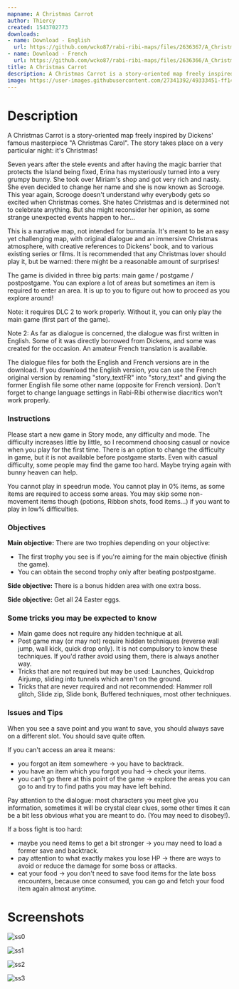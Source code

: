 ```yaml
---
mapname: A Christmas Carrot
author: Thiercy
created: 1543702773
downloads:
- name: Download - English
  url: https://github.com/wcko87/rabi-ribi-maps/files/2636367/A_Christmas_carrot_EN_1.5.zip
- name: Download - French
  url: https://github.com/wcko87/rabi-ribi-maps/files/2636366/A_Christmas_carrot_FR_1.5.zip
title: A Christmas Carrot
description: A Christmas Carrot is a story-oriented map freely inspired by Dickens' famous masterpiece "A Christmas Carol". The story takes place on a very particular night: it's Christmas!
image: https://user-images.githubusercontent.com/27341392/49333451-ff149180-f5f9-11e8-99ef-d9014fc08210.png
---
```


# Description

A Christmas Carrot is a story-oriented map freely inspired by Dickens' famous masterpiece "A Christmas Carol". The story takes place on a very particular night: it's Christmas!

Seven years after the stele events and after having the magic barrier that protects the Island being fixed, Erina has mysteriously turned into a very grumpy bunny. She took over Miriam's shop and got very rich and nasty. She even decided to change her name and she is now known as Scrooge. This year again, Scrooge doesn't understand why everybody gets so excited when Christmas comes. She hates Christmas and is determined not to celebrate anything. But she might reconsider her opinion, as some strange unexpected events happen to her...

This is a narrative map, not intended for bunmania. It's meant to be an easy yet challenging map, with original dialogue and an immersive Christmas atmosphere, with creative references to Dickens' book, and to various existing series or films. It is recommended that any Christmas lover should play it, but be warned: there might be a reasonable amount of surprises!

The game is divided in three big parts: main game / postgame / postpostgame. You can explore a lot of areas but sometimes an item is required to enter an area. It is up to you to figure out how to proceed as you explore around!

Note: it requires DLC 2 to work properly. Without it, you can only play the main game (first part of the game).

Note 2: As far as dialogue is concerned, the dialogue was first written in English. Some of it was directly borrowed from Dickens, and some was created for the occasion. An amateur French translation is available. 

The dialogue files for both the English and French versions are in the download. If you download the English version, you can use the French original version by renaming "story_textFR" into "story_text" and giving the former English file some other name (opposite for French version). Don't forget to change language settings in Rabi-Ribi otherwise diacritics won't work properly. 

### Instructions

Please start a new game in Story mode, any difficulty and mode. The difficulty increases little by little, so I recommend choosing casual or novice when you play for the first time. There is an option to change the difficulty in game, but it is not available before postgame starts. Even with casual difficulty, some people may find the game too hard. Maybe trying again with bunny heaven can help.

You cannot play in speedrun mode. You cannot play in 0% items, as some items are required to access some areas. You may skip some non-movement items though (potions, Ribbon shots, food items...) if you want to play in low% difficulties.


### Objectives

**Main objective:** There are two trophies depending on your objective: 
- The first trophy you see is if you're aiming for the main objective (finish the game).
- You can obtain the second trophy only after beating postpostgame.

**Side objective:** There is a bonus hidden area with one extra boss.

**Side objective:** Get all 24 Easter eggs.


### Some tricks you may be expected to know
- Main game does not require any hidden technique at all. 
- Post game may (or may not) require hidden techniques (reverse wall jump, wall kick, quick drop only). It is not compulsory to know these techniques. If you'd rather avoid using them, there is always another way.
- Tricks that are not required but may be used: Launches, Quickdrop Airjump, sliding into tunnels which aren't on the ground.
- Tricks that are never required and not recommended: Hammer roll glitch, Slide zip, Slide bonk, Buffered techniques, most other techniques.
 
### Issues and Tips
When you see a save point and you want to save, you should always save on a different slot. You should save quite often.

If you can't access an area it means:
- you forgot an item somewhere -> you have to backtrack.
- you have an item which you forgot you had -> check your items.
- you can't go there at this point of the game -> explore the areas you can go to and try to find paths you may have left behind.

Pay attention to the dialogue: most characters you meet give you information, sometimes it will be crystal clear clues, some other times it can be a bit less obvious what you are meant to do. (You may need to disobey!).

If a boss fight is too hard:
- maybe you need items to get a bit stronger ->  you may need to load a former save and backtrack.
- pay attention to what exactly makes you lose HP ->  there are ways to avoid or reduce the damage for some boss or attacks.
- eat your food -> you don't need to save food items for the late boss encounters, because once consumed, you can go and fetch your food item again almost anytime.

# Screenshots

![ss0](https://user-images.githubusercontent.com/27341392/49333449-fe7bfb00-f5f9-11e8-97bb-153fe791e547.png)

![ss1](https://user-images.githubusercontent.com/27341392/49333451-ff149180-f5f9-11e8-99ef-d9014fc08210.png)

![ss2](https://user-images.githubusercontent.com/27341392/49333452-ff149180-f5f9-11e8-820c-6c6f70bb0aa5.png)

![ss3](https://user-images.githubusercontent.com/27341392/49333453-ffad2800-f5f9-11e8-8fac-2fcdcfdafd7d.png)
